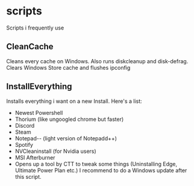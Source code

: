 # scripts
Scripts i frequently use

## CleanCache
Cleans every cache on Windows. Also runs diskcleanup and disk-defrag. Clears Windows Store cache and flushes ipconfig

## InstallEverything
Installs everything i want on a new Install. Here's a list:
- Newest Powershell
- Thorium (like ungoogled chrome but faster)
- Discord
- Steam
- Notepad-- (light version of Notepadd++)
- Spotify
- NVCleaninstall (for Nvidia users)
- MSI Afterburner
- Opens up a tool by CTT to tweak some things (Uninstalling Edge, Ultimate Power Plan etc.)
I recommend to do a Windows update after this script. 
